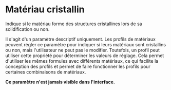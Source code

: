 Matériau cristallin
====
Indique si le matériau forme des structures cristallines lors de sa solidification ou non.

Il s'agit d'un paramètre descriptif uniquement. Les profils de matériaux peuvent régler ce paramètre pour indiquer si leurs matériaux sont cristallins ou non, mais l'utilisateur ne peut pas le modifier. Toutefois, un profil peut utiliser cette propriété pour déterminer les valeurs de réglage. Cela permet d'utiliser les mêmes formules avec différents matériaux, ce qui facilite la conception des profils et permet de faire fonctionner les profils pour certaines combinaisons de matériaux.

**Ce paramètre n'est jamais visible dans l'interface.**
